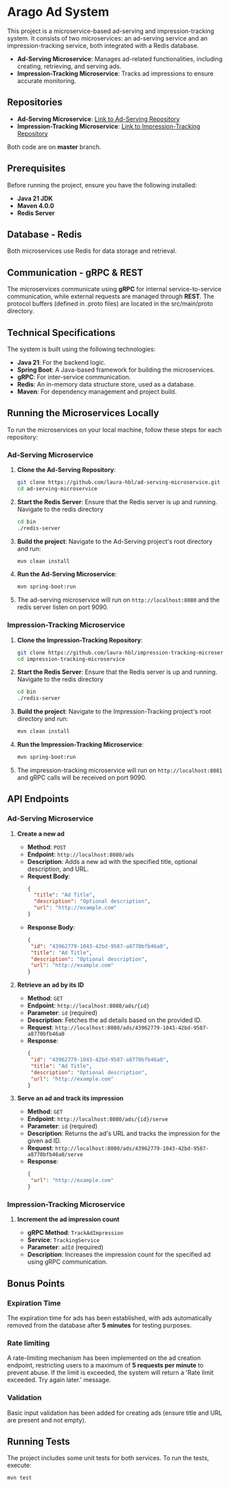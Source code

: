 # Arago Ad System

This project is a microservice-based ad-serving and impression-tracking system. It consists of two microservices: an ad-serving service and an impression-tracking service, both integrated with a Redis database.

- **Ad-Serving Microservice**: Manages ad-related functionalities, including creating, retrieving, and serving ads.
- **Impression-Tracking Microservice**: Tracks ad impressions to ensure accurate monitoring.

## Repositories

- **Ad-Serving Microservice**: [Link to Ad-Serving Repository](https://github.com/laura-hbl/ad-serving-microservice.git)
- **Impression-Tracking Microservice**: [Link to Impression-Tracking Repository](https://github.com/laura-hbl/impression-tracking-microservice.git)

Both code are on **master** branch.

## Prerequisites

Before running the project, ensure you have the following installed:

- **Java 21 JDK**
- **Maven 4.0.0**
- **Redis Server**

## Database - Redis

Both microservices use Redis for data storage and retrieval.

## Communication - gRPC & REST

The microservices communicate using **gRPC** for internal service-to-service communication, while external requests are managed through **REST**.
The protocol buffers (defined in .proto files) are located in the src/main/proto directory.

## Technical Specifications

The system is built using the following technologies:

- **Java 21**: For the backend logic.
- **Spring Boot**: A Java-based framework for building the microservices.
- **gRPC**: For inter-service communication.
- **Redis**: An in-memory data structure store, used as a database.
- **Maven**: For dependency management and project build.

## Running the Microservices Locally

To run the microservices on your local machine, follow these steps for each repository:

### Ad-Serving Microservice

1. **Clone the Ad-Serving Repository**:
   ```bash
   git clone https://github.com/laura-hbl/ad-serving-microservice.git
   cd ad-serving-microservice
   ```
2. **Start the Redis Server**: Ensure that the Redis server is up and running.
   Navigate to the redis directory
   ```bash
   cd bin
   ./redis-server
   ```
3. **Build the project**: Navigate to the Ad-Serving project's root directory and run:
   ```bash
   mvn clean install
   ```
4. **Run the Ad-Serving Microservice**:
   ```bash
   mvn spring-boot:run
   ```
5. The ad-serving microservice will run on `http://localhost:8080` and the redis server listen on port 9090.

### Impression-Tracking Microservice

1. **Clone the Impression-Tracking Repository**:
   ```bash
   git clone https://github.com/laura-hbl/impression-tracking-microservice.git
   cd impression-tracking-microservice
   ```
2. **Start the Redis Server**: Ensure that the Redis server is up and running.
   Navigate to the redis directory
   ```bash
   cd bin
   ./redis-server
   ```
3. **Build the project**: Navigate to the Impression-Tracking project's root directory and run:
   ```bash
   mvn clean install
   ```
4. **Run the Impression-Tracking Microservice**:
   ```bash
   mvn spring-boot:run
   ```
5. The impression-tracking microservice will run on `http://localhost:8081` and gRPC calls will be received on port 9090.

## API Endpoints

### Ad-Serving Microservice

1. **Create a new ad**

   - **Method**: `POST`
   - **Endpoint**: `http://localhost:8080/ads`
   - **Description**: Adds a new ad with the specified title, optional description, and URL.
   - **Request Body**:
     ```json
     {
       "title": "Ad Title", 
       "description": "Optional description", 
       "url": "http://example.com"
     }
     ```
   - **Response Body**:
     ```json
     {
      "id": "43962779-1043-42bd-9587-a8770bfb46a0",
      "title": "Ad Title", 
      "description": "Optional description", 
      "url": "http://example.com"
     }
     ```

2. **Retrieve an ad by its ID**

   - **Method**: `GET`
   - **Endpoint**: `http://localhost:8080/ads/{id}`
   - **Parameter**: `id` (required)
   - **Description**: Fetches the ad details based on the provided ID.
   - **Request**: `http://localhost:8080/ads/43962779-1043-42bd-9587-a8770bfb46a0`
   - **Response**:
     ```json
     {
      "id": "43962779-1043-42bd-9587-a8770bfb46a0",
      "title": "Ad Title", 
      "description": "Optional description", 
      "url": "http://example.com"
     }
     ```
3. **Serve an ad and track its impression**

   - **Method**: `GET`
   - **Endpoint**: `http://localhost:8080/ads/{id}/serve`
   - **Parameter**: `id` (required)
   - **Description**: Returns the ad's URL and tracks the impression for the given ad ID.
   - **Request**: `http://localhost:8080/ads/43962779-1043-42bd-9587-a8770bfb46a0/serve`
   - **Response**:
     ```json
     {
      "url": "http://example.com"
     }
     ```

### Impression-Tracking Microservice

1. **Increment the ad impression count**

   - **gRPC Method**: `TrackAdImpression`
   - **Service**: `TrackingService`
   - **Parameter**: `adId` (required)
   - **Description**: Increases the impression count for the specified ad using gRPC communication.

## Bonus Points

### Expiration Time

The expiration time for ads has been established, with ads automatically removed from the database after **5 minutes** for testing purposes.

### Rate limiting

A rate-limiting mechanism has been implemented on the ad creation endpoint, restricting users to a maximum of **5 requests per minute** to prevent abuse. If the limit is exceeded, the system will return a 'Rate limit exceeded. Try again later.' message.

### Validation

Basic input validation has been added for creating ads (ensure title and URL are present and not empty).

## Running Tests

The project includes some unit tests for both services. To run the tests, execute:

```bash
mvn test
```
